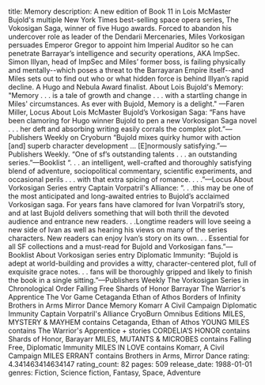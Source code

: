 title: Memory
description: A new edition of Book 11 in Lois McMaster Bujold's multiple New York Times best-selling space opera series, The Vokosigan Saga, winner of five Hugo awards. Forced to abandon his undercover role as leader of the Dendarii Mercenaries, Miles Vorkosigan persuades Emperor Gregor to appoint him Imperial Auditor so he can penetrate Barrayar’s intelligence and security operations, AKA ImpSec. Simon Illyan, head of ImpSec and Miles’ former boss, is failing physically and mentally--which poses a threat to the Barrayaran Empire itself--and Miles sets out to find out who or what hidden force is behind Illyan’s rapid decline. A Hugo and Nebula Award finalist. About Lois Bujold's Memory: "Memory . . . is a tale of growth and change . . . with a startling change in Miles' circumstances. As ever with Bujold, Memory is a delight." —Faren Miller, Locus About Lois McMaster Bujold’s Vorkosigan Saga: “Fans have been clamoring for Hugo winner Bujold to pen a new Vorkosigan Saga novel . . . her deft and absorbing writing easily corrals the complex plot.”—Publishers Weekly on Cryoburn “Bujold mixes quirky humor with action [and] superb character development … [E]normously satisfying.”—Publishers Weekly. “One of sf’s outstanding talents . . . an outstanding series.”—Booklist “. . . an intelligent, well-crafted and thoroughly satisfying blend of adventure, sociopolitical commentary, scientific experiments, and occasional perils . . . with that extra spicing of romance. . . .”—Locus About Vorkosigan Series entry Captain Vorpatril's Alliance: “. . .this may be one of the most anticipated and long-awaited entries to Bujold’s acclaimed Vorkosigan saga. For years fans have clamored for Ivan Vorpatril’s story, and at last Bujold delivers something that will both thrill the devoted audience and entrance new readers. . .Longtime readers will love seeing a new side of Ivan as well as hearing his views on many of the series characters. New readers can enjoy Ivan’s story on its own. . . Essential for all SF collections and a must-read for Bujold and Vorkosigan fans.”—Booklist About Vorkosigan series entry Diplomatic Immunity: “Bujold is adept at world-building and provides a witty, character-centered plot, full of exquisite grace notes. . . fans will be thoroughly gripped and likely to finish the book in a single sitting.”—Publishers Weekly The Vorkosigan Series in Chronological Order Falling Free Shards of Honor Barrayar The Warrior's Apprentice The Vor Game Cetaganda Ethan of Athos Borders of Infinity Brothers in Arms Mirror Dance Memory Komarr A Civil Campaign Diplomatic Immunity Captain Vorpatril's Alliance CryoBurn Omnibus Editions MILES, MYSTERY & MAYHEM contains Cetaganda, Ethan of Athos YOUNG MILES contains The Warrior's Apprentice + stories CORDELIA’S HONOR contains Shards of Honor, Barayarr MILES, MUTANTS & MICROBES contains Falling Free, Diplomatic Immunity MILES IN LOVE contains Komarr, A Civil Campaign MILES ERRANT contains Brothers in Arms, Mirror Dance
rating: 4.341463414634147
rating_count: 82
pages: 509
release_date: 1988-01-01
genres: Fiction, Science fiction, Fantasy, Space, Adventure